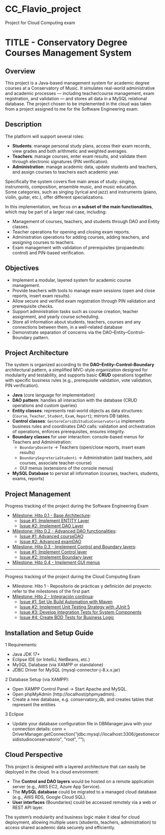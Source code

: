 # CC_Flavio_project
Project for Cloud Computing exam
 
# TITLE - Conservatory Degree Courses Management System

## Overview
This project is a Java-based management system for academic degree courses at a Conservatory of Music.
It simulates real-world administrative and academic processes — including teacher/course management, exam registration, and validation — and stores all data in a MySQL relational database.
The project chosen to be implemented in the cloud was taken from a project assigned to me for the Software Engineering exam.

## Description
The platform will support several roles:  
- **Students**: manage personal study plans, access their exam records, view grades and both arithmetic and weighted averages.   
- **Teachers**: manage courses, enter exam results, and validate them through electronic signatures (PIN verification).  
- **Administration**: manage academic data, update students and teachers, and assign courses to teachers each academic year.  

Specifically the system covers five main areas of study: singing, instruments, composition, ensemble music, and music education.  
Some categories, such as singing (lyrical and jazz) and instruments (piano, violin, guitar, etc.), offer different specializations. 

In this implementation, we focus on **a subset of the main functionalities**, which may be part of a larger real case, including:
- Management of courses, teachers, and students through DAO and Entity classes.
- Teacher operations for opening and closing exam reports.
- Administration operations for adding courses, adding teachers, and assigning courses to teachers.
- Exam management with validation of prerequisites (propaedeutic control) and PIN-based verification.
  
## Objectives
- Implement a modular, layered system for academic course management.
- Provide teachers with tools to manage exam sessions (open and close reports, insert exam results).  
- Allow secure and verified exam registration through PIN validation and prerequisite checks.  
- Support administration tasks such as course creation, teacher assignment, and yearly course scheduling.  
- Store all information about students, teachers, courses and any connections between them, in a well-related database
- Demonstrate separation of concerns via the DAO–Entity–Control–Boundary pattern.
  
## Project Architecture
The system is organized according to the **DAO–Entity–Control–Boundary** architectural pattern, a simplified MVC-style organization designed for modularity and testability, and supports basic **CRUD** operations together with specific business rules (e.g., prerequisite validation, vote validation, PIN verification).
- **Java** (core language for implementation)  
- **DAO pattern**: handles all interaction with the database (CRUD operations and custom queries)  
- **Entity classes**: represents real-world objects as data structures: (`Course`, `Teacher`, `Student`, `Exam`, `Report`); mirrors DB tables.   
- **Control classes**: `GestoreCorsiDiStudioConservatorio` implements business rules and coordinates DAO calls: validation and orchestration of operations, enforces prerequisites, ensures integrity.   
- **Boundary classes** for user interaction: console-based menus for Teachers and Administration:  
  - `BoundaryDocente` → Teachers (open/close reports, insert exam results)  
  - `BoundarySegreteriaStudenti` → Administration (add teachers, add courses, associate teacher-course)  
  - GUI menus (extensions of the console menus)
- **MySQL Database** to persist all information (courses, teachers, students, exams, reports)  

## Project Management
Progress tracking of the project during the Software Engineering Exam
- [Milestone: Hito 0.1 - Base Architecture](https://github.com/Fjavio/CC_Flavio_project/milestone/1):
  - [Issue #1: Implement ENTITY Layer](https://github.com/Fjavio/CC_Flavio_project/issues/1) 
  - [Issue #2: Implement DAO Layer](https://github.com/Fjavio/CC_Flavio_project/issues/2) 
- [Milestone: Hito 0.2 - Advanced DAO functionalities](https://github.com/Fjavio/CC_Flavio_project/milestone/2):
  - [Issue #1: Advanced courseDAO](https://github.com/Fjavio/CC_Flavio_project/issues/4) 
  - [Issue #2: Advanced examDAO](https://github.com/Fjavio/CC_Flavio_project/issues/3) 
- [Milestone: Hito 0.3 - Implement Control and Boundary layers](https://github.com/Fjavio/CC_Flavio_project/milestone/3):
  - [Issue #1: Implement Control layer](https://github.com/Fjavio/CC_Flavio_project/issues/5) 
  - [Issue #2: Implement Boundary layer](https://github.com/Fjavio/CC_Flavio_project/issues/6) 
- [Milestone: Hito 0.4 - Implement GUI menus](https://github.com/Fjavio/CC_Flavio_project/milestone/4)
---------------------------------------------------------------------------------------------------------------
Progress tracking of the project during the Cloud Computing Exam
- Milestone: Hito 1 - Repositorio de prácticas y definición del proyecto: refer to the milestones of the first part
- [Milestone: Hito 2 -  Integración continua](https://github.com/Fjavio/CC_Flavio_project/milestone/5):
  - [Issue #1: Set Up Build Automation with Maven](https://github.com/Fjavio/CC_Flavio_project/issues/7)
  - [Issue #2: Implement Unit Testing Strategy with JUnit 5](https://github.com/Fjavio/CC_Flavio_project/issues/8)
  - [Issue #3: Develop Integration Tests for System Components](https://github.com/Fjavio/CC_Flavio_project/issues/9)
  - [Issue #4: Create BDD Tests for Business Logic](https://github.com/Fjavio/CC_Flavio_project/issues/10) 

## Installation and Setup Guide
1 Requirements:
- Java JDK 17+
- Eclipse IDE (or IntelliJ, NetBeans, etc.)
- MySQL Database (via XAMPP or standalone)
- JDBC Driver for MySQL (mysql-connector-j-8.x.x.jar)

2 Database Setup (via XAMPP):
- Open XAMPP Control Panel → Start Apache and MySQL.
- Open phpMyAdmin (http://localhost/phpmyadmin).
- Create a new database, e.g. conservatory_db, and creates tables that represent the entities

3 Eclipse
- Update your database configuration file in DBManager.java with your connection details: conn = DriverManager.getConnection("jdbc:mysql://localhost:3306/gestionecorsidistudioconservatorio", "root", "");

## Cloud Perspective
This project is designed with a layered architecture that can easily be deployed in the cloud. In a cloud environment:
- The **Control and DAO layers** would be hosted on a remote application server (e.g., AWS EC2, Azure App Service).  
- The **MySQL database** could be migrated to a managed cloud database (e.g., AWS RDS, Google Cloud SQL).  
- **User interfaces** (Boundaries) could be accessed remotely via a web or REST API layer.  

The system’s modularity and business logic make it ideal for cloud deployment, allowing multiple users (students, teachers, administration) to access shared academic data securely and efficiently.

